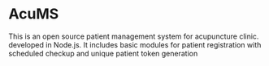 # AcuMS
This is an open source patient management system for acupuncture clinic. developed in Node.js. It includes basic modules for patient registration with scheduled checkup and unique patient token generation
